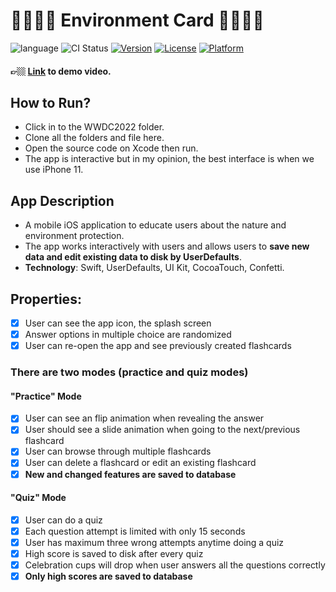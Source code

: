 # 🦚🍀🐐🐱 Environment Card 🐶🦄🎄🐲
![language](https://img.shields.io/badge/Language-%20Swift%20-orange.svg)
![CI Status](https://img.shields.io/badge/build-passing-brightgreen.svg)
[![Version](https://img.shields.io/cocoapods/v/SAConfettiView.svg?style=flat)](http://cocoapods.org/pods/SAConfettiView)
[![License](https://img.shields.io/cocoapods/l/SAConfettiView.svg?style=flat)](http://cocoapods.org/pods/SAConfettiView)
[![Platform](https://img.shields.io/cocoapods/p/SAConfettiView.svg?style=flat)](http://cocoapods.org/pods/SAConfettiView)

#### 👉🏼 [Link](https://youtu.be/WhOarQhY8FI) to demo video.

## How to Run?
* Click in to the WWDC2022 folder.
* Clone all the folders and file here.
* Open the source code on Xcode then run.
* The app is interactive but in my opinion, the best interface is when we use iPhone 11.

## App Description
* A mobile iOS application to educate users about the nature and environment protection.
* The app works interactively with users and allows users to **save new data and edit existing data to disk by UserDefaults**.
* **Technology**: Swift, UserDefaults, UI Kit, CocoaTouch, Confetti.

## Properties: 
- [x] User can see the app icon, the splash screen
- [x] Answer options in multiple choice are randomized
- [x] User can re-open the app and see previously created flashcards

### There are two modes (practice and quiz modes)
#### "Practice" Mode
- [x] User can see an flip animation when revealing the answer
- [x] User should see a slide animation when going to the next/previous flashcard
- [x] User can browse through multiple flashcards
- [x] User can delete a flashcard or edit an existing flashcard
- [x] **New and changed features are saved to database**

#### "Quiz" Mode
- [x] User can do a quiz
- [x] Each question attempt is limited with only 15 seconds
- [x] User has maximum three wrong attempts anytime doing a quiz
- [x] High score is saved to disk after every quiz
- [x] Celebration cups will drop when user answers all the questions correctly
- [x] **Only high scores are saved to database**
